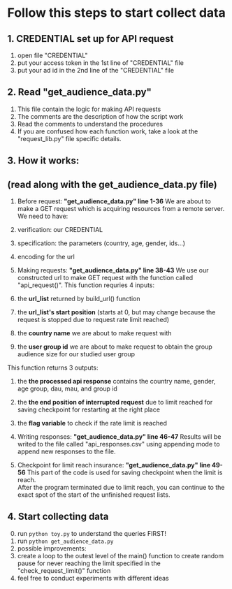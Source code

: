 # Follow this steps to start collect data

## 1. CREDENTIAL set up for API request
1. open file "CREDENTIAL"  
2. put your access token in the 1st line of "CREDENTIAL" file  
3. put your ad id in the 2nd line of the "CREDENTIAL" file  

## 2. Read "get_audience_data.py"
1. This file contain the logic for making API requests  
2. The comments are the description of how the script work  
3. Read the comments to understand the procedures  
4. If you are confused how each function work, take a look at the "request_lib.py" file specific details.  

## 3. How it works: 
## (read along with the get_audience_data.py file)  
1. Before request: **"get_audience_data.py" line 1-36**
We are about to make a GET request which is acquiring resources from a remote server.  
We need to have:
  1. verification: our CREDENTIAL  
  2. specification: the parameters (country, age, gender, ids...)  
  3. encoding for the url  

2. Making requests: **"get_audience_data.py" line 38-43**
We use our constructed url to make GET request with the 
function called "api_request()".
This function requries 4 inputs:
  1. the **url_list** returned by build_url() function  
  2. the **url_list's start position** (starts at 0, but may change because the request is stopped due to request rate limit reached)  
  3. the **country name** we are about to make request with  
  4. the **user group id** we are about to make request to obtain the group audience size for our studied user group  

This function returns 3 outputs:
  1. the **the processed api response** contains the country name, gender, age group, dau, mau, and group id  
  2. the **the end position of interrupted request** due to limit reached for saving checkpoint for restarting at the right place  
  3. the **flag variable** to check if the rate limit is reached  

3. Writing responses: **"get_audience_data.py" line 46-47**
Results will be writed to the file called "api_responses.csv" using appending mode to append new responses to the file.  

4. Checkpoint for limit reach insurance:  **"get_audience_data.py" line 49-56**
This part of the code is used for saving checkpoint when the limit is reach.  
After the program terminated due to limit reach, you can continue to the exact spot of the start of the unfinished request lists.  

## 4. Start collecting data
0. run `python toy.py` to understand the queries FIRST!  
1. run `python get_audience_data.py`  
2. possible improvements:  
  1. create a loop to the outest level of the main() function to create random pause for never reaching the limit specified in the "check_request_limit()" function  
3. feel free to conduct experiments with different ideas